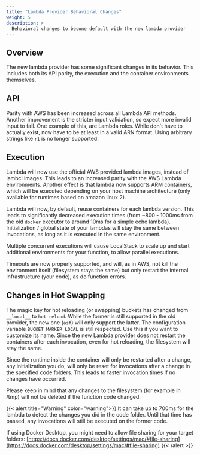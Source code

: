 ```yaml
---
title: "Lambda Provider Behavioral Changes"
weight: 5
description: >
  Behavioral changes to become default with the new lambda provider
---
```


## Overview
The new lambda provider has some significant changes in its behavior.
This includes both its API parity, the execution and the container environments themselves.

## API
Parity with AWS has been increased across all Lambda API methods.
Another improvement is the stricter input validation, so expect more invalid input to fail.
One example of this, are Lambda roles. While don't have to actually exist, now have to be at least in a valid ARN format. Using arbitrary strings like `r1` is no longer supported.

## Execution
Lambda will now use the official AWS provided lambda images, instead of lambci images.
This leads to an increased parity with the AWS Lambda environments.
Another effect is that lambda now supports ARM containers, which will be executed depending on your host machine architecture (only available for runtimes based on amazon linux 2).

Lambda will now, by default, reuse containers for each lambda version.
This leads to significantly decreased execution times (from ~800 - 1000ms from the old `docker` executor to around 10ms for a simple echo lambda).
Initialization / global state of your lambdas will stay the same between invocations, as long as it is executed in the same environment.

Multiple concurrent executions will cause LocalStack to scale up and start additional environments for your function, to allow parallel executions.

Timeouts are now properly supported, and will, as in AWS, not kill the environment itself (filesystem stays the same) but only restart the internal infrastructure (your code), as do function errors.


## Changes in Hot Swapping
The magic key for hot reloading (or swapping) buckets has changed from `__local__` to `hot-reload`.
While the former is still supported in the old provider, the new one (`asf`) will only support the latter.
The configuration variable `BUCKET_MARKER_LOCAL` is still respected. Use this if you want to customize its name.
Since the new Lambda provider does not restart the containers after each invocation, even for hot reloading, the filesystem will stay the same.

Since the runtime inside the container will only be restarted after a change, any initialization you do, will only be reset for invocations after a change in the specified code folders.
This leads to faster invocation times if no changes have occurred.

Please keep in mind that any changes to the filesystem (for example in /tmp) will not be deleted if the function code changed.

{{< alert title="Warning" color="warning">}}
It can take up to 700ms for the lambda to detect the changes you did in the code folder. Until that time has passed, any invocations will still be executed on the former code.

If using Docker Desktop, you might need to allow file sharing for your target folders: [https://docs.docker.com/desktop/settings/mac/#file-sharing](https://docs.docker.com/desktop/settings/mac/#file-sharing)
{{< /alert >}}
